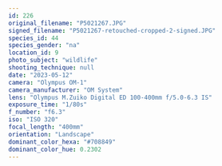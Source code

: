 ```yaml
---
id: 226
original_filename: "P5021267.JPG"
signed_filename: "P5021267-retouched-cropped-2-signed.JPG"
species_id: 44
species_gender: "na"
location_id: 9
photo_subject: "wildlife"
shooting_technique: null
date: "2023-05-12"
camera: "Olympus OM-1"
camera_manufacturer: "OM System"
lens: "Olympus M.Zuiko Digital ED 100-400mm f/5.0-6.3 IS"
exposure_time: "1/80s"
f_number: "f6.3"
iso: "ISO 320"
focal_length: "400mm"
orientation: "Landscape"
dominant_color_hexa: "#708849"
dominant_color_hue: 0.2302
---
```

